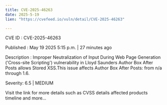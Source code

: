 ```yaml
---
title: CVE-2025-46263
date: 2025-5-19
lien: "https://cvefeed.io/vuln/detail/CVE-2025-46263"

---
```


CVE ID : CVE-2025-46263

Published :  May 19
2025
5:15 p.m. | 27 minutes ago

Description : Improper Neutralization of Input During Web Page Generation ('Cross-site Scripting') vulnerability in Lloyd Saunders Author Box After Posts allows Stored XSS.This issue affects Author Box After Posts: from n/a through 1.6.

Severity: 6.5 | MEDIUM

Visit the link for more details
such as CVSS details
affected products
timeline
and more...
